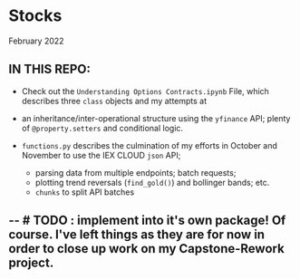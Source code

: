 # Stocks

February 2022

IN THIS REPO:
-------------
- Check out the `Understanding Options Contracts.ipynb` File, which describes three `class` objects and my attempts at
-  an inheritance/inter-operational structure using the `yfinance` API; plenty of `@property.setters` and conditional logic.

- `functions.py` describes the culmination of my efforts in October and November to use the IEX CLOUD `json` API; 
    - parsing data from multiple endpoints; batch requests;
    - plotting trend reversals (`find_gold()`) and bollinger bands; etc.
    - `chunks` to split API batches


-- # TODO : implement into it's own package! Of course. I've left things as they are for now in order to close up work on my Capstone-Rework project.
-- 
 
